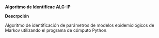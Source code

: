 **Algoritmo  de Identificac  ALG-IP**

**Descrpción**

Algoritmo de identificación de parámetros de modelos epidemiológicos de Markov utilizando el programa de cómputo Python.
